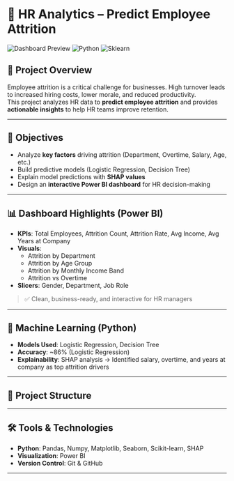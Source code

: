 # 🚀 HR Analytics – Predict Employee Attrition

![Dashboard Preview](https://img.shields.io/badge/PowerBI-Dashboard-yellow?style=for-the-badge&logo=powerbi) 
![Python](https://img.shields.io/badge/Python-ML-blue?style=for-the-badge&logo=python) 
![Sklearn](https://img.shields.io/badge/Sklearn-LogisticRegression-orange?style=for-the-badge&logo=scikit-learn) 

## 📌 Project Overview
Employee attrition is a critical challenge for businesses. High turnover leads to increased hiring costs, lower morale, and reduced productivity.  
This project analyzes HR data to **predict employee attrition** and provides **actionable insights** to help HR teams improve retention.

---

## 🎯 Objectives
- Analyze **key factors** driving attrition (Department, Overtime, Salary, Age, etc.)  
- Build predictive models (Logistic Regression, Decision Tree)  
- Explain model predictions with **SHAP values**  
- Design an **interactive Power BI dashboard** for HR decision-making  

---

## 📊 Dashboard Highlights (Power BI)
- **KPIs**: Total Employees, Attrition Count, Attrition Rate, Avg Income, Avg Years at Company  
- **Visuals**:  
  - Attrition by Department  
  - Attrition by Age Group  
  - Attrition by Monthly Income Band  
  - Attrition vs Overtime  
- **Slicers**: Gender, Department, Job Role  

> ✅ Clean, business-ready, and interactive for HR managers

---

## 🧪 Machine Learning (Python)
- **Models Used**: Logistic Regression, Decision Tree  
- **Accuracy**: ~86% (Logistic Regression)  
- **Explainability**: SHAP analysis → Identified salary, overtime, and years at company as top attrition drivers  

---

## 📂 Project Structure


---

## 🛠 Tools & Technologies
- **Python**: Pandas, Numpy, Matplotlib, Seaborn, Scikit-learn, SHAP  
- **Visualization**: Power BI  
- **Version Control**: Git & GitHub  

---


